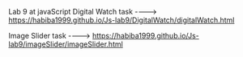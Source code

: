 Lab 9 at javaScript
Digital Watch task ----> https://habiba1999.github.io/Js-lab9/DigitalWatch/digitalWatch.html

Image Slider task ----> https://habiba1999.github.io/Js-lab9/imageSlider/imageSlider.html
